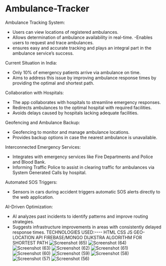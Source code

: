 # Ambulance-Tracker
Ambulance Tracking System:
  - Users can view locations of registered ambulances.
  - Allows determination of ambulance availability in real-time.
  -Enables users to request and trace ambulances.
  - ensures easy and accurate tracking and plays an integral part in the ambulance service’s success.
  
Current Situation in India:
  - Only 10% of emergency patients arrive via ambulance on time.
  - Aims to address this issue by improving ambulance response times by providing the optimal and shortest path.

Collaboration with Hospitals:
  - The app collaborates with hospitals to streamline emergency responses.
  - Redirects ambulances to the optimal hospital with required facilities.
  - Avoids delays caused by hospitals lacking adequate facilities.

Geofencing and Ambulance Backup:
  - Geofencing to monitor and manage ambulance locations.
  - Provides backup options in case the nearest ambulance is unavailable.

Interconnected Emergency Services:
  - Integrates with emergency services like Fire Departments and Police and Blood Bank.
  - Informing Traffic Police to assist in clearing traffic for ambulances via System Generated                       Calls by hospital.

Automated SOS Triggers:
  - Sensors in cars during accident triggers automatic SOS alerts directly to the web application.

AI-Driven Optimization:
  - AI analyzes past incidents to identify patterns and improve routing strategies.
  - Suggests infrastructure improvements in areas with consistently delayed response times.
TECHNOLOGIES USED:---- HTML CSS JS  GEO-LOCATION API  FIREBASE/MONGO DIJKSTRA ALGORITHM FOR SHORTEST PATH
![Screenshot (65)](https://github.com/user-attachments/assets/0171e34e-4dfd-4c46-a4a6-100a24e10aef)
![Screenshot (64)](https://github.com/user-attachments/assets/b38083f0-544d-4581-8b75-d116e85b5a15)
![Screenshot (63)](https://github.com/user-attachments/assets/d40cab1e-66e5-46a4-aded-e44b6a1b7212)
![Screenshot (62)](https://github.com/user-attachments/assets/71b6755d-b7bc-4052-b7e3-056bf150ddcf)
![Screenshot (61)](https://github.com/user-attachments/assets/58d770e5-0199-47be-998e-fa3340af54dd)
![Screenshot (60)](https://github.com/user-attachments/assets/19e1e9d2-d2d2-486c-84e3-23bdcbde6d1b)
![Screenshot (59)](https://github.com/user-attachments/assets/7458a512-895b-4ca3-a58b-8051fb15c7f3)
![Screenshot (58)](https://github.com/user-attachments/assets/c26f4c15-8f99-43e9-8c71-f29476cff244)
![Screenshot (57)](https://github.com/user-attachments/assets/6d55266a-f53c-4885-ab59-bb029103fa85)
![Screenshot (56)](https://github.com/user-attachments/assets/828d591f-0ffc-4c55-91ae-5ea6a564e727)


